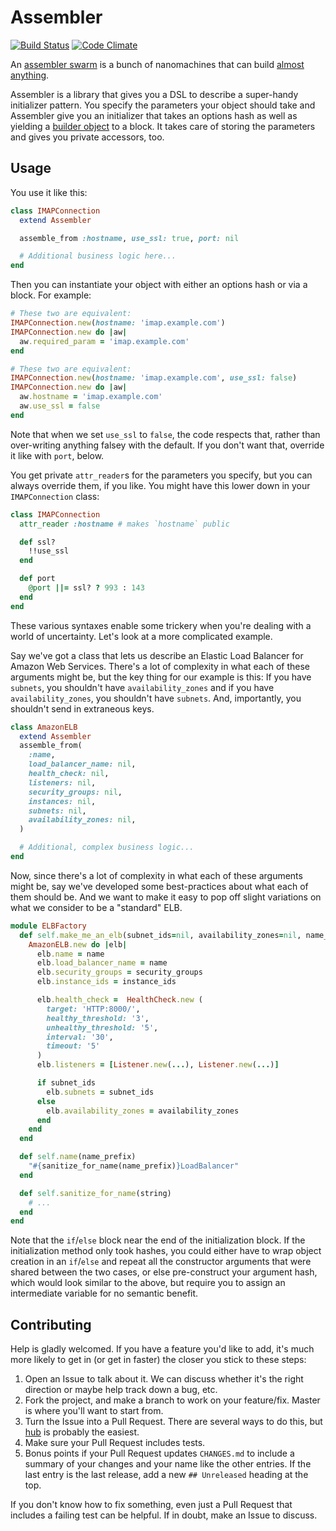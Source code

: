 # Assembler
[![Build Status](https://travis-ci.org/benhamill/assembler.png)](https://travis-ci.org/benhamill/assembler)
[![Code Climate](https://codeclimate.com/github/benhamill/assembler.png)](https://codeclimate.com/github/benhamill/assembler)

An [assembler swarm](http://en.wikipedia.org/wiki/Molecular_assembler) is a
bunch of nanomachines that can build [almost anything](http://en.wikipedia.org/wiki/Molecular_nanotechnology#Assemblers_versus_nanofactories).

Assembler is a library that gives you a DSL to describe a super-handy
initializer pattern. You specify the parameters your object should take and
Assembler give you an initializer that takes an options hash as well as yielding
a [builder object](http://c2.com/cgi/wiki?BuilderPattern) to a block. It takes
care of storing the parameters and gives you private accessors, too.


## Usage

You use it like this:

```ruby
class IMAPConnection
  extend Assembler

  assemble_from :hostname, use_ssl: true, port: nil

  # Additional business logic here...
end
```

Then you can instantiate your object with either an options hash or via a block.
For example:

```ruby
# These two are equivalent:
IMAPConnection.new(hostname: 'imap.example.com')
IMAPConnection.new do |aw|
  aw.required_param = 'imap.example.com'
end

# These two are equivalent:
IMAPConnection.new(hostname: 'imap.example.com', use_ssl: false)
IMAPConnection.new do |aw|
  aw.hostname = 'imap.example.com'
  aw.use_ssl = false
end
```

Note that when we set `use_ssl` to `false`, the code respects that, rather than
over-writing anything falsey with the default. If you don't want that, override
it like with `port`, below.

You get private `attr_reader`s for the parameters you specify, but you can
always override them, if you like. You might have this lower down in your
`IMAPConnection` class:

```ruby
class IMAPConnection
  attr_reader :hostname # makes `hostname` public

  def ssl?
    !!use_ssl
  end

  def port
    @port ||= ssl? ? 993 : 143
  end
end
```

These various syntaxes enable some trickery when you're dealing with a world of
uncertainty. Let's look at a more complicated example.

Say we've got a class that lets us describe an Elastic Load Balancer for Amazon
Web Services. There's a lot of complexity in what each of these arguments might
be, but the key thing for our example is this: If you have `subnets`, you
shouldn't have `availability_zones` and if you have `availability_zones`, you
shouldn't have `subnets`. And, importantly, you shouldn't send in extraneous
keys.

```ruby
class AmazonELB
  extend Assembler
  assemble_from(
    :name,
    load_balancer_name: nil,
    health_check: nil,
    listeners: nil,
    security_groups: nil,
    instances: nil,
    subnets: nil,
    availability_zones: nil,
  )

  # Additional, complex business logic...
end
```

Now, since there's a lot of complexity in what each of these arguments might be,
say we've developed some best-practices about what each of them should be. And
we want to make it easy to pop off slight variations on what we consider to be a
"standard" ELB.

``` ruby
module ELBFactory
  def self.make_me_an_elb(subnet_ids=nil, availability_zones=nil, name_prefix='', instance_ids=[], security_groups=[])
    AmazonELB.new do |elb|
      elb.name = name
      elb.load_balancer_name = name
      elb.security_groups = security_groups
      elb.instance_ids = instance_ids

      elb.health_check =  HealthCheck.new (
        target: 'HTTP:8000/',
        healthy_threshold: '3',
        unhealthy_threshold: '5',
        interval: '30',
        timeout: '5'
      )
      elb.listeners = [Listener.new(...), Listener.new(...)]

      if subnet_ids
        elb.subnets = subnet_ids
      else
        elb.availability_zones = availability_zones
      end
    end
  end

  def self.name(name_prefix)
    "#{sanitize_for_name(name_prefix)}LoadBalancer"
  end

  def self.sanitize_for_name(string)
    # ...
  end
end
```

Note that the `if`/`else` block near the end of the initialization block. If the
initialization method only took hashes, you could either have to wrap object
creation in an `if`/`else` and repeat all the constructor arguments that were
shared between the two cases, or else pre-construct your argument hash, which
would look similar to the above, but require you to assign an intermediate
variable for no semantic benefit.


## Contributing

Help is gladly welcomed. If you have a feature you'd like to add, it's much more
likely to get in (or get in faster) the closer you stick to these steps:

1. Open an Issue to talk about it. We can discuss whether it's the right
  direction or maybe help track down a bug, etc.
1. Fork the project, and make a branch to work on your feature/fix. Master is
  where you'll want to start from.
1. Turn the Issue into a Pull Request. There are several ways to do this, but
  [hub](https://github.com/defunkt/hub) is probably the easiest.
1. Make sure your Pull Request includes tests.
1. Bonus points if your Pull Request updates `CHANGES.md` to include a summary
   of your changes and your name like the other entries. If the last entry is
   the last release, add a new `## Unreleased` heading at the top.

If you don't know how to fix something, even just a Pull Request that includes a
failing test can be helpful. If in doubt, make an Issue to discuss.
